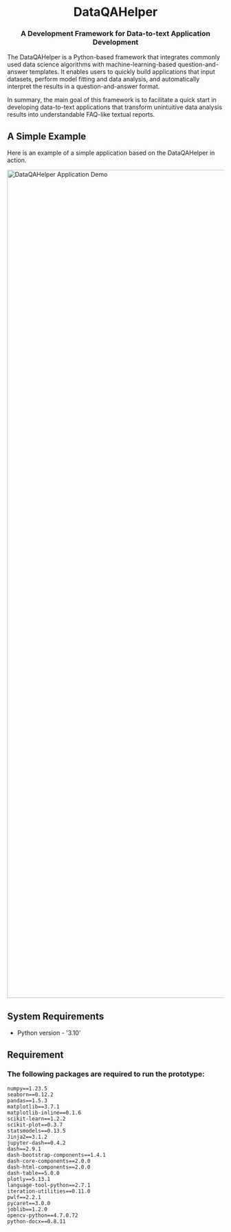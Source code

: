 [//]: # (<p align="center"><a href="#"><img width=60% alt="" src="https://github.com/lux-org/lux-resources/blob/master/readme_img/logo.png?raw=true"></a></p>)
<h1 align="center">DataQAHelper</h1>
<h3 align="center">A Development Framework for Data-to-text Application Development</h3>


The DataQAHelper is a Python-based framework that integrates commonly used data science algorithms with machine-learning-based question-and-answer templates. It enables users to quickly build applications that input datasets, perform model fitting and data analysis, and automatically interpret the results in a question-and-answer format.

In summary, the main goal of this framework is to facilitate a quick start in developing data-to-text applications that transform unintuitive data analysis results into understandable FAQ-like textual reports.

## A Simple Example

Here is an example of a simple application based on the DataQAHelper in action.

<img src="[https://github.com/tangjikededela/DataQAHelp/blob/master/readmepic/demo.gif](https://github.com/tangjikededela/DataQAHelp/blob/main/readmepic/demo.gif)"
     alt="DataQAHelper Application Demo"
     style="width:1920px" />

[//]: # (Check out [notebook]&#40;&#41; with examples of how DataQAHelper can be used with different datasets and analyses.)

## System Requirements 

* Python version  - '3.10'

## Requirement
### The following packages are required to run the prototype:
```
numpy==1.23.5
seaborn==0.12.2
pandas==1.5.3
matplotlib==3.7.1
matplotlib-inline==0.1.6
scikit-learn==1.2.2
scikit-plot==0.3.7
statsmodels==0.13.5
Jinja2==3.1.2
jupyter-dash==0.4.2
dash==2.9.1
dash-bootstrap-components==1.4.1
dash-core-components==2.0.0
dash-html-components==2.0.0
dash-table==5.0.0
plotly==5.13.1
language-tool-python==2.7.1
iteration-utilities==0.11.0
pwlf==2.2.1
pycaret==3.0.0
joblib==1.2.0
opencv-python==4.7.0.72
python-docx==0.8.11
```
